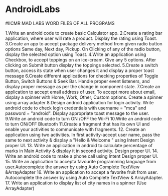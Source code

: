 # AndroidLabs
#IICMR MAD LABS
WORD FILES OF ALL PROGRAMS

1.Write an android code to create basic Calculator app.
2.Create a rating bar application, where user will rate a product. Display the rating using Toast.
3.Create an app to accept package delivery method from given radio button options Same day, Next day, Pickup. On Clicking of any of the radio button, display the selected option using Toast.
4.Write an application using Checkbox, to accept toppings on an ice-cream. Give any 5 options. After clicking on Submit button display the toppings selected.
5.Create a switch button, access its state when user changes it and display a proper toast message
6.Create different applications for checking properties of Toggle Button, Switch Buttons & Seek Bar. Handle proper event listeners, and display proper message as per the change in component state.
7.Create an application to accept email address of user. To accept more about email, display a spinner with Home, Work, Other, Custom options. Create a spinner using array adapter
8.Design android application for login activity. Write android code to check login credentials with username = "mca" and password = "android". Display appropriate toast message to the user.
9.Write an android code to turn ON /OFF the Wi-Fi
10.Write an android code to turn ON/OFF Bluetooth
11.Create a fragment that has its own Ul and enable your activities to communicate with fragments.
12. Create an application using two activities. In first activity-accept user name, pass the same to next activity & display a "Hello & Welcome <username>" using Intent Design proper UI.
13. Write an application in android to calculate percentage of marks in Main Activity & display it in second activity. Design proper UI.
14. Write an android code to make a phone call using Intent Design proper UI.
15. Write an application to accepta favourite programming language from user.Autocomplete the answer by using Auto Complete TextView &ArrayAdapter
16. Write an application to accept a favorite fruit from user. Autocomplete the answer by using Auto Complete TextView & ArrayAdapter. 
17. Write an application to display list of city names in a spinner (Use ArrayAdapter)
